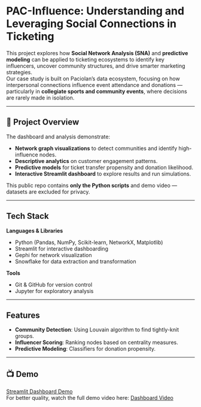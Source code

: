 # PAC-Influence: Understanding and Leveraging Social Connections in Ticketing

This project explores how **Social Network Analysis (SNA)** and **predictive modeling** can be applied to ticketing ecosystems to identify key influencers, uncover community structures, and drive smarter marketing strategies.  
Our case study is built on Paciolan’s data ecosystem, focusing on how interpersonal connections influence event attendance and donations — particularly in **collegiate sports and community events**, where decisions are rarely made in isolation.

---

## 🚀 Project Overview
The dashboard and analysis demonstrate:
- **Network graph visualizations** to detect communities and identify high-influence nodes.
- **Descriptive analytics** on customer engagement patterns.
- **Predictive models** for ticket transfer propensity and donation likelihood.
- **Interactive Streamlit dashboard** to explore results and run simulations.

This public repo contains **only the Python scripts** and demo video — datasets are excluded for privacy.

---

## Tech Stack
**Languages & Libraries**
- Python (Pandas, NumPy, Scikit-learn, NetworkX, Matplotlib)
- Streamlit for interactive dashboarding
- Gephi for network visualization
- Snowflake for data extraction and transformation

**Tools**
- Git & GitHub for version control
- Jupyter for exploratory analysis

---

## Features
- **Community Detection**: Using Louvain algorithm to find tightly-knit groups.
- **Influencer Scoring**: Ranking nodes based on centrality measures.
- **Predictive Modeling**: Classifiers for donation propensity.

---

## 📺 Demo
[Streamlit Dashboard Demo](demo/dashboard.gif)  
For better quality, watch the full demo video here: [Dashboard Video](demo/dashboard.mp4)
